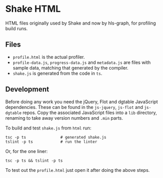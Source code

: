 # Shake HTML

HTML files originally used by Shake and now by hls-graph, for profiling build runs.

## Files

* `profile.html` is the actual profiler.
* `profile-data.js`, `progress-data.js` and `metadata.js` are files with sample data, matching that generated by the compiler.
* `shake.js` is generated from the code in `ts`.

## Development

Before doing any work you need the jQuery, Flot and dgtable JavaScript dependencies. These can be found in the `js-jquery`, `js-flot` and `js-dgtable` repos. Copy the associated JavaScript files into a `lib` directory, renaming to take away version numbers and `.min` parts.

To build and test `shake.js` from `html` run:

    tsc -p ts               # generated shake.js
    tslint -p ts            # run the linter

Or, for the one liner:

    tsc -p ts && tslint -p ts

To test out the `profile.html` just open it after doing the above steps.
